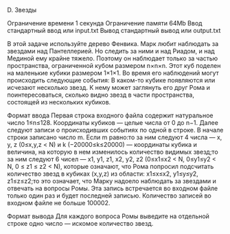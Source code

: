 D. Звезды

Ограничение времени	1 секунда
Ограничение памяти	64Mb
Ввод	стандартный ввод или input.txt
Вывод	стандартный вывод или output.txt

В этой задаче используйте дерево Фенвика.
Марк любит наблюдать за звездами над Пантеллерией. Но следить за ними и над Риадом, и над Мединой ему крайне тяжело. Поэтому он наблюдает только за частью пространства, ограниченной кубом размером n×n×n. Этот куб поделен на маленькие кубики размером 1×1×1. Во время его наблюдений могут происходить следующие события:
В каком-то кубике появляются или исчезают несколько звезд.
К нему может заглянуть его друг Рома и поинтересоваться, сколько видно звезд в части пространства, состоящей из нескольких кубиков.

Формат ввода
Первая строка входного файла содержит натуральное число 1≤n≤128. Координаты кубиков — целые числа от 0 до n−1. Далее следуют записи о происходивших событиях по одной в строке. В начале строки записано число m. Если m равно:то за ним следуют 4 числа — x, y, z (0≤x,y,z < N) и k (−20000≤k≤20000) — координаты кубика и величина, на которую в нем изменилось количество видимых звезд;то за ним следуют 6 чисел — x1, y1, z1, x2, y2, z2 (0≤x1≤x2 < N, 0≤y1≤y2 < N, 0 ≤ z1 ≤ z2 < N), которые означают, что Рома попросил подсчитать количество звезд в кубиках (x,y,z) из области: x1≤x≤x2, y1≤y≤y2, z1≤z≤z2;то это означает, что Марку надоело наблюдать за звездами и отвечать на вопросы Ромы. Эта запись встречается во входном файле только один раз и будет последней записью.
Количество записей во входном файле не больше 100002.

Формат вывода
Для каждого вопроса Ромы выведите на отдельной строке одно число — искомое количество звезд.